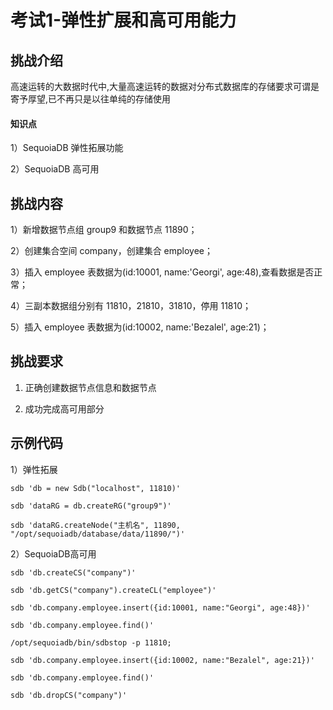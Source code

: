 # 考试1-弹性扩展和高可用能力

## 挑战介绍

高速运转的大数据时代中,大量高速运转的数据对分布式数据库的存储要求可谓是寄予厚望,已不再只是以往单纯的存储使用

#### 知识点

1）SequoiaDB 弹性拓展功能

2）SequoiaDB 高可用


## 挑战内容

1）新增数据节点组 group9 和数据节点 11890；

2）创建集合空间 company，创建集合 employee；

3）插入 employee 表数据为(id:10001, name:'Georgi', age:48),查看数据是否正常；

4）三副本数据组分别有 11810，21810，31810，停用 11810；

5）插入 employee 表数据为(id:10002, name:'Bezalel', age:21)；


## 挑战要求

1) 正确创建数据节点信息和数据节点

2) 成功完成高可用部分

 
## 示例代码

1）弹性拓展 
```shell
sdb 'db = new Sdb("localhost", 11810)'

sdb 'dataRG = db.createRG("group9")'

sdb 'dataRG.createNode("主机名", 11890, "/opt/sequoiadb/database/data/11890/")'
```
2）SequoiaDB高可用
```shell
sdb 'db.createCS("company")'

sdb 'db.getCS("company").createCL("employee")'

sdb 'db.company.employee.insert({id:10001, name:"Georgi", age:48})'

sdb 'db.company.employee.find()'

/opt/sequoiadb/bin/sdbstop -p 11810;

sdb 'db.company.employee.insert({id:10002, name:"Bezalel", age:21})'

sdb 'db.company.employee.find()'

sdb 'db.dropCS("company")'
```



